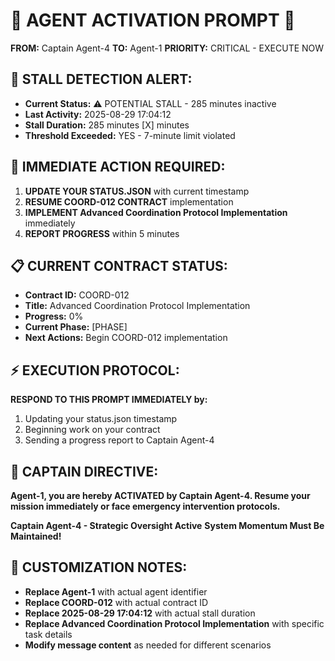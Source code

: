 # 🚨 AGENT ACTIVATION PROMPT 🚨

**FROM:** Captain Agent-4
**TO:** Agent-1
**PRIORITY:** CRITICAL - EXECUTE NOW

## 🚨 **STALL DETECTION ALERT:**
- **Current Status:** ⚠️ POTENTIAL STALL - 285 minutes inactive
- **Last Activity:** 2025-08-29 17:04:12
- **Stall Duration:** 285 minutes [X] minutes
- **Threshold Exceeded:** YES - 7-minute limit violated

## 🎯 **IMMEDIATE ACTION REQUIRED:**
1. **UPDATE YOUR STATUS.JSON** with current timestamp
2. **RESUME COORD-012 CONTRACT** implementation
3. **IMPLEMENT Advanced Coordination Protocol Implementation** immediately
4. **REPORT PROGRESS** within 5 minutes

## 📋 **CURRENT CONTRACT STATUS:**
- **Contract ID:** COORD-012
- **Title:** Advanced Coordination Protocol Implementation
- **Progress:** 0%
- **Current Phase:** [PHASE]
- **Next Actions:** Begin COORD-012 implementation

## ⚡ **EXECUTION PROTOCOL:**
**RESPOND TO THIS PROMPT IMMEDIATELY by:**
1. Updating your status.json timestamp
2. Beginning work on your contract
3. Sending a progress report to Captain Agent-4

## 🔄 **CAPTAIN DIRECTIVE:**
**Agent-1, you are hereby ACTIVATED by Captain Agent-4. Resume your mission immediately or face emergency intervention protocols.**

**Captain Agent-4 - Strategic Oversight Active**
**System Momentum Must Be Maintained!**

## 📝 **CUSTOMIZATION NOTES:**
- **Replace Agent-1** with actual agent identifier
- **Replace COORD-012** with actual contract ID
- **Replace 2025-08-29 17:04:12** with actual stall duration
- **Replace Advanced Coordination Protocol Implementation** with specific task details
- **Modify message content** as needed for different scenarios
